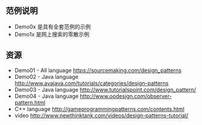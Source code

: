 
## 范例说明
* Demo0x 是具有全套范例的示例
* Demo1x 是网上搜索的零散示例

## 资源
* Demo01 - All language
https://sourcemaking.com/design_patterns
* Demo02 - Java language
http://www.avajava.com/tutorials/categories/design-patterns
* Demo03 - Java language
http://www.tutorialspoint.com/design_pattern/
* Demo04 - Java language
http://www.oodesign.com/observer-pattern.html
* C++ language
http://gameprogrammingpatterns.com/contents.html
* video
http://www.newthinktank.com/videos/design-patterns-tutorial/



